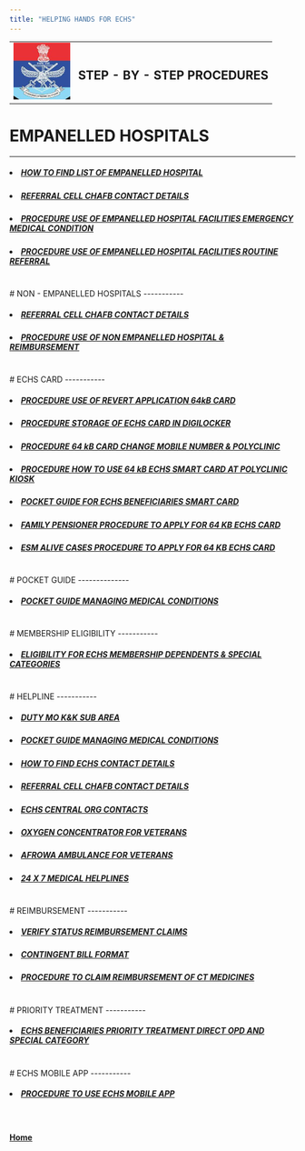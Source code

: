 ```yaml
---
title: "HELPING HANDS FOR ECHS"
---
```

<table>
  <tr><td><img src="https://github.com/echscoregroup/images/blob/main/Screenshot%202021-05-31%20092723.jpg?raw=true" width="100" height="100"></td>
    <td><h2>STEP - BY - STEP PROCEDURES</h2></td></tr>
 </table>

#	EMPANELLED HOSPITALS
-----------
<h5><li><a href="https://github.com/echscoregroup/ECHS-CORE-GROUP/raw/main/PROCEDURES/HOW%20TO%20FIND%20LIST%20OF%20EMPANELLED%20HOSPITAL.pdf">HOW TO FIND LIST OF EMPANELLED HOSPITAL</a></li></h5>
<h5><li><a href="https://github.com/echscoregroup/ECHS-CORE-GROUP/raw/main/PROCEDURES/REFERRAL%20CELL%20CHAFB%20CONTACT%20DETAILS.pdf">REFERRAL CELL CHAFB CONTACT DETAILS</a></li></h5>
<h5><li><a href="https://github.com/echscoregroup/ECHS-CORE-GROUP/raw/main/PROCEDURES/PROCEDURE%20USE%20OF%20EMPANELLED%20HOSPITAL%20FACILITIES%20EMERGENCY%20MEDICAL%20CONDITION.pdf">PROCEDURE USE OF EMPANELLED HOSPITAL FACILITIES EMERGENCY MEDICAL CONDITION</a></li></h5>
<h5><li><a href="https://github.com/echscoregroup/ECHS-CORE-GROUP/raw/main/PROCEDURES/PROCEDURE%20USE%20OF%20EMPANELLED%20HOSPITAL%20FACILITIES%20ROUTINE%20REFERRAL.pdf">PROCEDURE USE OF EMPANELLED HOSPITAL FACILITIES ROUTINE REFERRAL</a></li></h5>
<br>
#	NON - EMPANELLED HOSPITALS
-----------
<h5><li><a href="https://github.com/echscoregroup/ECHS-CORE-GROUP/raw/main/PROCEDURES/REFERRAL%20CELL%20CHAFB%20CONTACT%20DETAILS.pdf">REFERRAL CELL CHAFB CONTACT DETAILS</a></li></h5>
<h5><li><a href="https://github.com/echscoregroup/ECHS-CORE-GROUP/raw/main/PROCEDURES/PROCEDURE%20USE%20OF%20NON%20EMPANELLED%20HOSPITAL%20&%20REIMBURSEMENT.pdf">PROCEDURE USE OF NON EMPANELLED HOSPITAL & REIMBURSEMENT</a></li></h5>
<br>
#	ECHS CARD
-----------
<h5><li><a href="https://github.com/echscoregroup/ECHS-CORE-GROUP/raw/main/PROCEDURES/PROCEDURE%20USE%20OF%20REVERT%20APPLICATION%2064kB%20CARD.pdf">PROCEDURE USE OF REVERT APPLICATION 64kB CARD</a></li></h5>
<h5><li><a href="https://github.com/echscoregroup/ECHS-CORE-GROUP/raw/main/PROCEDURES/PROCEDURE%20STORAGE%20OF%20ECHS%20CARD%20IN%20DIGILOCKER.pdf">PROCEDURE STORAGE OF ECHS CARD IN DIGILOCKER</a></li></h5>
<h5><li><a href="https://github.com/echscoregroup/ECHS-CORE-GROUP/raw/main/PROCEDURES/PROCEDURE%2064%20kB%20CARD%20CHANGE%20MOBILE%20NUMBER%20&%20POLYCLINIC.pdf">PROCEDURE 64 kB CARD CHANGE MOBILE NUMBER & POLYCLINIC</a></li></h5>
<h5><li><a href="https://github.com/echscoregroup/ECHS-CORE-GROUP/raw/main/PROCEDURES/PROCEDURE%20HOW%20TO%20USE%2064%20kB%20ECHS%20SMART%20CARD%20AT%20POLYCLINIC%20KIOSK.pdf">PROCEDURE HOW TO USE 64 kB ECHS SMART CARD AT POLYCLINIC KIOSK</a></li></h5>
<h5><li><a href="https://github.com/echscoregroup/ECHS-CORE-GROUP/raw/main/PROCEDURES/POCKET%20GUIDE%20FOR%20ECHS%20BENEFICIARIES%20SMART%20CARD.pdf">POCKET GUIDE FOR ECHS BENEFICIARIES SMART CARD</a></li></h5>
<h5><li><a href="https://github.com/echscoregroup/ECHS-CORE-GROUP/raw/main/PROCEDURES/FAMILY%20PENSIONER%20PROCEDURE%20TO%20APPLY%20FOR%2064%20KB%20ECHS%20CARD.pdf">FAMILY PENSIONER PROCEDURE TO APPLY FOR 64 KB ECHS CARD</a></li></h5>
<h5><li><a href="https://github.com/echscoregroup/ECHS-CORE-GROUP/raw/main/PROCEDURES/ESM%20ALIVE%20CASES%20PROCEDURE%20TO%20APPLY%20FOR%2064%20KB%20ECHS%20CARD.pdf">ESM ALIVE CASES PROCEDURE TO APPLY FOR 64 KB ECHS CARD</a></li></h5>
<br>
#   POCKET GUIDE
--------------
<h5><li><a href="https://github.com/echscoregroup/ECHS-CORE-GROUP/raw/main/PROCEDURES/POCKET%20GUIDE%20MANAGING%20MEDICAL%20CONDITIONS.pdf">POCKET GUIDE MANAGING MEDICAL CONDITIONS</a></li></h5>
<BR>
#	MEMBERSHIP ELIGIBILITY  
-----------
<h5><li><a href="https://github.com/echscoregroup/ECHS-CORE-GROUP/raw/main/PROCEDURES/ELIGIBILITY%20FOR%20ECHS%20MEMBERSHIP%20DEPENDENTS%20&%20SPECIAL%20CATEGORIES.pdf">ELIGIBILITY FOR ECHS MEMBERSHIP DEPENDENTS & SPECIAL CATEGORIES</a></li></h5>
<br>
#	HELPLINE 
-----------
<h5><li><a href="https://github.com/echscoregroup/ECHS-CORE-GROUP/raw/main/PROCEDURES/DUTY%20MO%20K%20&%20K%20SUB%20AREA.pdf">DUTY MO K&K SUB AREA</a></li></h5>
<h5><li><a href="https://github.com/echscoregroup/ECHS-CORE-GROUP/raw/main/PROCEDURES/POCKET%20GUIDE%20MANAGING%20MEDICAL%20CONDITIONS.pdf">POCKET GUIDE MANAGING MEDICAL CONDITIONS</a></li></h5>
<h5><li><a href="https://github.com/echscoregroup/ECHS-CORE-GROUP/raw/main/PROCEDURES/HOW%20TO%20FIND%20ECHS%20CONTACT%20DETAILS.pdf">HOW TO FIND ECHS CONTACT DETAILS</a></li></h5>
<h5><li><a href="https://github.com/echscoregroup/ECHS-CORE-GROUP/raw/main/PROCEDURES/REFERRAL%20CELL%20CHAFB%20CONTACT%20DETAILS.pdf">REFERRAL CELL CHAFB CONTACT DETAILS</a></li></h5>
<h5><li><a href="https://github.com/echscoregroup/ECHS-CORE-GROUP/raw/main/PROCEDURES/ECHS%20CENTRAL%20ORG%20CONTACTS.pdf">ECHS CENTRAL ORG CONTACTS</a></li></h5>
<h5><li><a href="https://github.com/echscoregroup/ECHS-CORE-GROUP/raw/main/PROCEDURES/OXYGEN%20CONCENTRATOR%20FOR%20VETERANS.pdf">OXYGEN CONCENTRATOR FOR VETERANS</a></li></h5>
<h5><li><a href="https://github.com/echscoregroup/ECHS-CORE-GROUP/raw/main/PROCEDURES/AFROWA%20AMBULANCE%20FOR%20VETERANS.pdf">AFROWA AMBULANCE FOR VETERANS</a></li></h5>
<h5><li><a href="https://github.com/echscoregroup/ECHS-CORE-GROUP/raw/main/PROCEDURES/24%20X%207%20MEDICAL%20HELPLINES.pdf">24 X 7 MEDICAL HELPLINES</a></li></h5>

<br>
#	REIMBURSEMENT 
-----------
<h5><li><a href="https://github.com/echscoregroup/ECHS-CORE-GROUP/raw/main/PROCEDURES/VERIFY%20STATUS%20REIMBURSEMENT%20CLAIMS.pdf">VERIFY STATUS REIMBURSEMENT CLAIMS</a></li></h5>
<h5><li><a href="https://github.com/echscoregroup/ECHS-CORE-GROUP/raw/main/PROCEDURES/CONTINGENT%20BILL%20FORMAT.pdf">CONTINGENT BILL FORMAT</a></li></h5>
<h5><li><a href="https://github.com/echscoregroup/ECHS-CORE-GROUP/raw/main/PROCEDURES/PROCEDURE%20TO%20CLAIM%20REIMBURSEMENT%20OF%20CT%20MEDICINES.pdf">PROCEDURE TO CLAIM REIMBURSEMENT OF CT MEDICINES</a></li></h5>
<br>
#	PRIORITY TREATMENT 
-----------
<h5><li><a href="https://github.com/echscoregroup/ECHS-CORE-GROUP/raw/main/PROCEDURES/ECHS%20BENEFICIARIES%20PRIORITY%20TREATMENT%20DIRECT%20OPD%20AND%20SPECIAL%20CATEGORY.pdf">ECHS BENEFICIARIES PRIORITY TREATMENT DIRECT OPD AND SPECIAL CATEGORY</a></li></h5>
<br>
#	ECHS MOBILE APP 
-----------
<h5><li><a href="https://github.com/echscoregroup/Helping-Hands-For-ECHS/raw/main/PROCEDURES/PROCEDURE%20%20TO%20USE%20ECHS%20MOBILE%20APP.pdf">PROCEDURE TO USE ECHS MOBILE APP</a></li></h5>

<br>

 <h4><a href="https://echscoregroup.github.io/Helping-Hands-For-ECHS/">Home</a></h4><br>
